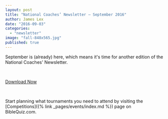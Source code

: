 ```yaml
---
layout: post
title: "National Coaches’ Newsletter – September 2016"
author: James Lex
date: "2016-09-03"
categories: 
  - "newsletter"
image: "fall-848x565.jpg"
published: true
---
```


September is (already) here, which means it's time for another edition of the National Coaches' Newsletter.

 

<a href="{% link assets/2016/Sept.pdf %}" class="button is-primary">Download Now</a>

 

Start planning what tournaments you need to attend by visiting the [Competitions]({% link _pages/events/index.md %}) page on BibleQuiz.com.
